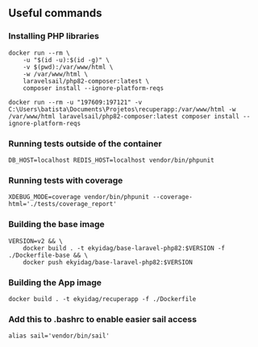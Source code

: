## Useful commands

### Installing PHP libraries
```
docker run --rm \
    -u "$(id -u):$(id -g)" \
    -v $(pwd):/var/www/html \
    -w /var/www/html \
    laravelsail/php82-composer:latest \
    composer install --ignore-platform-reqs
```

```
docker run --rm -u "197609:197121" -v C:\Users\batista\Documents\Projetos\recuperapp:/var/www/html -w /var/www/html laravelsail/php82-composer:latest composer install --ignore-platform-reqs
```

### Running tests outside of the container
```
DB_HOST=localhost REDIS_HOST=localhost vendor/bin/phpunit
```

### Running tests with coverage
```
XDEBUG_MODE=coverage vendor/bin/phpunit --coverage-html='./tests/coverage_report'
```


### Building the base image 
```
VERSION=v2 && \
    docker build . -t ekyidag/base-laravel-php82:$VERSION -f ./Dockerfile-base && \
    docker push ekyidag/base-laravel-php82:$VERSION
```

### Building the App image
```
docker build . -t ekyidag/recuperapp -f ./Dockerfile
```

### Add this to .bashrc to enable easier sail access
```
alias sail='vendor/bin/sail'
```